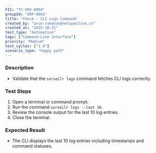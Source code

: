 ```yaml
---
FII: "TC-SRV-0004"
groupId: "GRP-0001"
title: "Check - CLI Logs Command"
created_by: "arun-ramanan@netspective.in"
created_at: "2025-10-21"
test_type: "Automation"
tags: ["Command-Line Interface"]
priority: "Medium"
test_cycles: ["1.0"]
scenario_type: "happy path"
---
```


### Description

- Validate that the `surveilr logs` command fetches CLI logs correctly.

### Test Steps

1. Open a terminal or command prompt.  
2. Run the command `surveilr logs --last 10`.  
3. Review the console output for the last 10 log entries.  
4. Close the terminal.

### Expected Result

- The CLI displays the last 10 log entries including timestamps and command statuses.  
